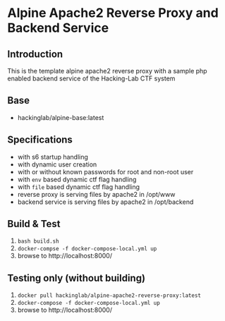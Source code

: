 # Alpine Apache2 Reverse Proxy and Backend Service
## Introduction
This is the template alpine apache2 reverse proxy with a sample php enabled backend service of the Hacking-Lab CTF system

## Base
* hackinglab/alpine-base:latest

## Specifications
* with s6 startup handling
* with dynamic user creation
* with or without known passwords for root and non-root user
* with `env` based dynamic ctf flag handling
* with `file` based dynamic ctf flag handling
* reverse proxy is serving files by apache2 in /opt/www
* backend service is serving files by apache2 in /opt/backend

## Build & Test
1. `bash build.sh`
2. `docker-compse -f docker-compose-local.yml up`
3. browse to http://localhost:8000/

## Testing only (without building)
1. `docker pull hackinglab/alpine-apache2-reverse-proxy:latest`
2. `docker-compose -f docker-compose-local.yml up`
3. browse to http://localhost:8000/



